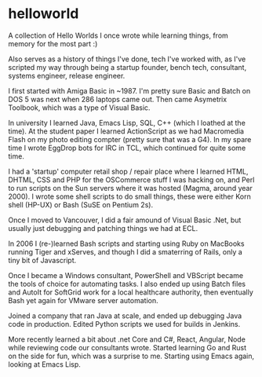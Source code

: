 # helloworld
A collection of Hello Worlds I once wrote while learning things, from memory for the most part :)

Also serves as a history of things I've done, tech I've worked with, as I've scripted my way through being a startup founder, bench tech, consultant, systems engineer, release engineer. 

I first started with Amiga Basic in ~1987. I'm pretty sure Basic and Batch on DOS 5 was next when 286 laptops came out. Then came Asymetrix Toolbook, which was a type of Visual Basic. 

In university I learned Java, Emacs Lisp, SQL, C++ (which I loathed at the time). At the student paper I learned ActionScript as we had Macromedia Flash on my photo editing compter (pretty sure that was a G4). In my spare time I wrote EggDrop bots for IRC in TCL, which continued for quite some time. 

I had a 'startup' computer retail shop / repair place where I learned HTML, DHTML, CSS and PHP for the OSCommerce stuff I was hacking on, and Perl to run scripts on the Sun servers where it was hosted (Magma, around year 2000). I wrote some shell scripts to do small things, these were either Korn shell (HP-UX) or Bash (SuSE on Pentium 2s). 

Once I moved to Vancouver, I did a fair amound of Visual Basic .Net, but usually just debugging and patching things we had at ECL. 

In 2006 I (re-)learned Bash scripts and starting using Ruby on MacBooks running Tiger and xServes, and though I did a smaterring of Rails, only a tiny bit of Javascript. 

Once I became a Windows consultant, PowerShell and VBScript became the tools of choice for automating tasks. I also ended up using Batch files and AutoIt for SoftGrid work for a local healthcare authority, then eventually Bash yet again for VMware server automation. 

Joined a company that ran Java at scale, and ended up debugging Java code in production. Edited Python scripts we used for builds in Jenkins. 

More recently learned a bit about .net Core and C#, React, Angular, Node while reviewing code our consultants wrote. Started learning Go and Rust on the side for fun, which was a surprise to me. Starting using Emacs again, looking at Emacs Lisp. 
